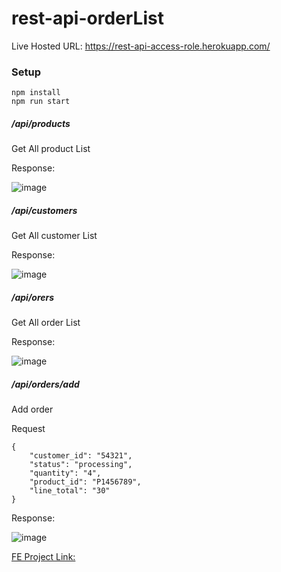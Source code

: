 # rest-api-orderList
Live Hosted URL: https://rest-api-access-role.herokuapp.com/
### Setup
```
npm install
npm run start
```
##### /api/products
Get All product List

Response:

![image](https://user-images.githubusercontent.com/44355278/123935013-788edf00-d9b1-11eb-9356-e45e87910a97.png)


##### /api/customers
Get All customer List

Response:

![image](https://user-images.githubusercontent.com/44355278/123934914-5d23d400-d9b1-11eb-91ac-c406a516e137.png)


##### /api/orers
Get All order List

Response:

![image](https://user-images.githubusercontent.com/44355278/123934761-3c5b7e80-d9b1-11eb-85b9-f1cf9e173b1c.png)


##### /api/orders/add
Add order

Request
```
{
    "customer_id": "54321",
    "status": "processing",
    "quantity": "4",
    "product_id": "P1456789",
    "line_total": "30"
}
```
Response:

![image](https://user-images.githubusercontent.com/44355278/123934640-1d5cec80-d9b1-11eb-9255-6f5485541591.png)



[FE Project Link:](https://github.com/abduljavedkhan/orderList-front-end/tree/master)
